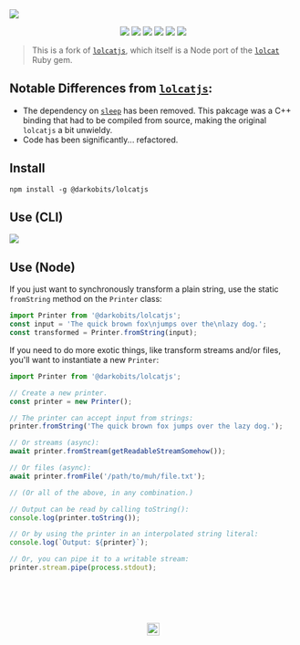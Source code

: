 <a href="#top" id="top">
  <img src="https://user-images.githubusercontent.com/441546/46057592-3b63d700-c10b-11e8-92ae-f6db8d11c791.jpg">
</a>
<p align="center">
  <a href="https://www.npmjs.com/package/@darkobits/lolcatjs"><img src="https://img.shields.io/npm/v/@darkobits/lolcatjs.svg?style=flat-square"></a>
  <a href="https://github.com/darkobits/lolcatjs/actions?query=workflow%3ACI"><img src="https://img.shields.io/github/workflow/status/darkobits/lolcatjs/CI/master?style=flat-square"></a>
  <a href="https://app.codecov.io/gh/darkobits/lolcatjs/branch/master"><img src="https://img.shields.io/codecov/c/github/darkobits/lolcatjs/master?style=flat-square"></a>
  <a href="https://depfu.com/github/darkobits/lolcatjs"><img src="https://img.shields.io/depfu/darkobits/lolcatjs?style=flat-square"></a>
  <a href="https://bundlephobia.com/package/@darkobits/lolcatjs"><img src="https://img.shields.io/bundlephobia/minzip/@darkobits/lolcatjs?label=size&style=flat-square"></a>
  <a href="https://conventionalcommits.org"><img src="https://img.shields.io/static/v1?label=commits&message=conventional&style=flat-square&color=398AFB"></a>
</p>

> This is a fork of [`lolcatjs`](https://github.com/robertboloc/lolcatjs), which itself is a Node port of the [`lolcat`](https://github.com/busyloop/lolcat) Ruby gem.

## Notable Differences from [`lolcatjs`](https://github.com/robertboloc/lolcatjs):

- The dependency on [`sleep`](https://www.npmjs.com/package/sleep) has been removed. This pakcage was a C++ binding that had to be compiled from source, making the original `lolcatjs` a bit unwieldy.
- Code has been significantly... refactored.

## Install

```
npm install -g @darkobits/lolcatjs
```

## Use (CLI)

![](https://user-images.githubusercontent.com/441546/46057579-2d15bb00-c10b-11e8-9cb4-d72053db041e.jpg)

## Use (Node)

If you just want to synchronously transform a plain string, use the static `fromString` method on the `Printer` class:

```js
import Printer from '@darkobits/lolcatjs';
const input = 'The quick brown fox\njumps over the\nlazy dog.';
const transformed = Printer.fromString(input);
```

If you need to do more exotic things, like transform streams and/or files, you'll want to instantiate a new `Printer`:

```js
import Printer from '@darkobits/lolcatjs';

// Create a new printer.
const printer = new Printer();

// The printer can accept input from strings:
printer.fromString('The quick brown fox jumps over the lazy dog.');

// Or streams (async):
await printer.fromStream(getReadableStreamSomehow());

// Or files (async):
await printer.fromFile('/path/to/muh/file.txt');

// (Or all of the above, in any combination.)

// Output can be read by calling toString():
console.log(printer.toString());

// Or by using the printer in an interpolated string literal:
console.log(`Output: ${printer}`);

// Or, you can pipe it to a writable stream:
printer.stream.pipe(process.stdout);
```

## &nbsp;
<p align="center">
  <br>
  <img width="22" height="22" src="https://cloud.githubusercontent.com/assets/441546/25318539/db2f4cf2-2845-11e7-8e10-ef97d91cd538.png">
</p>
